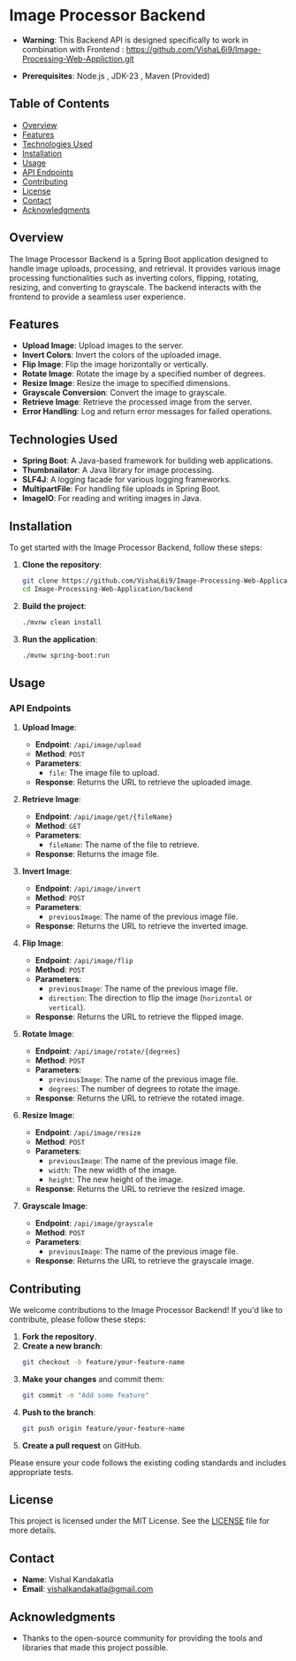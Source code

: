 # Image Processor Backend

- **Warning**: This Backend API is designed specifically to work in combination with Frontend : https://github.com/VishaL6i9/Image-Processing-Web-Appliction.git 

- **Prerequisites**: Node.js , JDK-23 , Maven (Provided)

## Table of Contents

- [Overview](#overview)
- [Features](#features)
- [Technologies Used](#technologies-used)
- [Installation](#installation)
- [Usage](#usage)
- [API Endpoints](#api-endpoints)
- [Contributing](#contributing)
- [License](#license)
- [Contact](#contact)
- [Acknowledgments](#acknowledgments)

## Overview

The Image Processor Backend is a Spring Boot application designed to handle image uploads, processing, and retrieval. It provides various image processing functionalities such as inverting colors, flipping, rotating, resizing, and converting to grayscale. The backend interacts with the frontend to provide a seamless user experience.

## Features

- **Upload Image**: Upload images to the server.
- **Invert Colors**: Invert the colors of the uploaded image.
- **Flip Image**: Flip the image horizontally or vertically.
- **Rotate Image**: Rotate the image by a specified number of degrees.
- **Resize Image**: Resize the image to specified dimensions.
- **Grayscale Conversion**: Convert the image to grayscale.
- **Retrieve Image**: Retrieve the processed image from the server.
- **Error Handling**: Log and return error messages for failed operations.

## Technologies Used

- **Spring Boot**: A Java-based framework for building web applications.
- **Thumbnailator**: A Java library for image processing.
- **SLF4J**: A logging facade for various logging frameworks.
- **MultipartFile**: For handling file uploads in Spring Boot.
- **ImageIO**: For reading and writing images in Java.

## Installation

To get started with the Image Processor Backend, follow these steps:

1. **Clone the repository**:
   ```bash
   git clone https://github.com/VishaL6i9/Image-Processing-Web-Application.git
   cd Image-Processing-Web-Application/backend
   ```

2. **Build the project**:
   ```bash
   ./mvnw clean install
   ```

3. **Run the application**:
   ```bash
   ./mvnw spring-boot:run
   ```

## Usage

### API Endpoints

1. **Upload Image**:
   - **Endpoint**: `/api/image/upload`
   - **Method**: `POST`
   - **Parameters**:
     - `file`: The image file to upload.
   - **Response**: Returns the URL to retrieve the uploaded image.

2. **Retrieve Image**:
   - **Endpoint**: `/api/image/get/{fileName}`
   - **Method**: `GET`
   - **Parameters**:
     - `fileName`: The name of the file to retrieve.
   - **Response**: Returns the image file.

3. **Invert Image**:
   - **Endpoint**: `/api/image/invert`
   - **Method**: `POST`
   - **Parameters**:
     - `previousImage`: The name of the previous image file.
   - **Response**: Returns the URL to retrieve the inverted image.

4. **Flip Image**:
   - **Endpoint**: `/api/image/flip`
   - **Method**: `POST`
   - **Parameters**:
     - `previousImage`: The name of the previous image file.
     - `direction`: The direction to flip the image (`horizontal` or `vertical`).
   - **Response**: Returns the URL to retrieve the flipped image.

5. **Rotate Image**:
   - **Endpoint**: `/api/image/rotate/{degrees}`
   - **Method**: `POST`
   - **Parameters**:
     - `previousImage`: The name of the previous image file.
     - `degrees`: The number of degrees to rotate the image.
   - **Response**: Returns the URL to retrieve the rotated image.

6. **Resize Image**:
   - **Endpoint**: `/api/image/resize`
   - **Method**: `POST`
   - **Parameters**:
     - `previousImage`: The name of the previous image file.
     - `width`: The new width of the image.
     - `height`: The new height of the image.
   - **Response**: Returns the URL to retrieve the resized image.

7. **Grayscale Image**:
   - **Endpoint**: `/api/image/grayscale`
   - **Method**: `POST`
   - **Parameters**:
     - `previousImage`: The name of the previous image file.
   - **Response**: Returns the URL to retrieve the grayscale image.

## Contributing

We welcome contributions to the Image Processor Backend! If you'd like to contribute, please follow these steps:

1. **Fork the repository**.
2. **Create a new branch**:
   ```bash
   git checkout -b feature/your-feature-name
   ```
3. **Make your changes** and commit them:
   ```bash
   git commit -m "Add some feature"
   ```
4. **Push to the branch**:
   ```bash
   git push origin feature/your-feature-name
   ```
5. **Create a pull request** on GitHub.

Please ensure your code follows the existing coding standards and includes appropriate tests.

## License

This project is licensed under the MIT License. See the [LICENSE](LICENSE) file for more details.

## Contact

- **Name**: Vishal Kandakatla
- **Email**: vishalkandakatla@gmail.com

## Acknowledgments

- Thanks to the open-source community for providing the tools and libraries that made this project possible.

